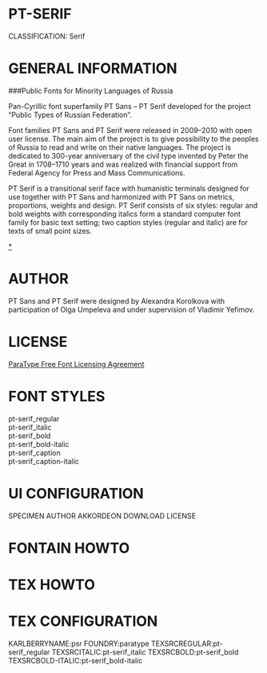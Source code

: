 PT-SERIF
========
CLASSIFICATION: Serif


GENERAL INFORMATION
===================
###Public Fonts for Minority Languages of Russia

Pan-Cyrillic font superfamily PT Sans – PT Serif developed for the project “Public Types of Russian Federation”.

Font families PT Sans and PT Serif were released in 2009–2010 with open user license. 
The main aim of the project is to give possibility to the peoples of Russia to read 
and write on their native languages. The project is dedicated to 300-year anniversary 
of the civil type invented by Peter the Great in 1708–1710 years and was realized 
with financial support from Federal Agency for Press and Mass Communications.

PT Serif is a transitional serif face with humanistic terminals designed for use together 
with PT Sans and harmonized with PT Sans on metrics, proportions, weights and design. 
PT Serif consists of six styles: regular and bold weights with corresponding italics 
form a standard computer font family for basic text setting; 
two caption styles (regular and italic) are for texts of small point sizes.


[*](http://www.paratype.com/public/)


AUTHOR
======
PT Sans and PT Serif were designed by Alexandra Korolkova with 
participation of Olga Umpeleva and under supervision of Vladimir Yefimov.


LICENSE
=======
[ParaType Free Font Licensing Agreement](http://www.paratype.com/public/pt_openlicense_eng.asp)


FONT STYLES
===========
pt-serif_regular    
pt-serif_italic    
pt-serif_bold    
pt-serif_bold-italic    
   pt-serif_caption    
   pt-serif_caption-italic    


UI CONFIGURATION
================
SPECIMEN
AUTHOR
AKKORDEON
DOWNLOAD
LICENSE


FONTAIN HOWTO
=============


TEX HOWTO
=========


TEX CONFIGURATION
=================
KARLBERRYNAME:psr
FOUNDRY:paratype
TEXSRCREGULAR:pt-serif_regular
TEXSRCITALIC:pt-serif_italic
TEXSRCBOLD:pt-serif_bold    
TEXSRCBOLD-ITALIC:pt-serif_bold-italic

